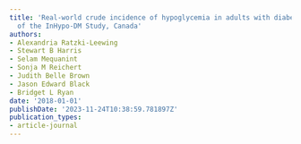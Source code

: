```yaml
---
title: 'Real-world crude incidence of hypoglycemia in adults with diabetes: results
  of the InHypo-DM Study, Canada'
authors:
- Alexandria Ratzki-Leewing
- Stewart B Harris
- Selam Mequanint
- Sonja M Reichert
- Judith Belle Brown
- Jason Edward Black
- Bridget L Ryan
date: '2018-01-01'
publishDate: '2023-11-24T10:38:59.781897Z'
publication_types:
- article-journal
---
```

